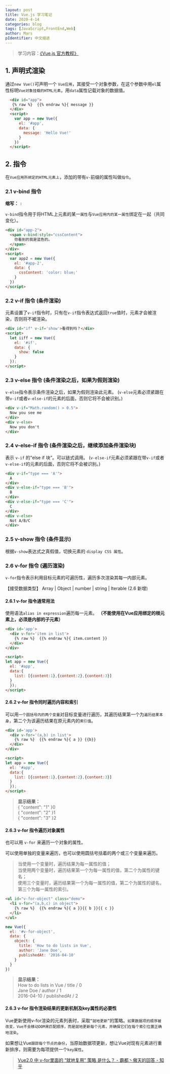 ```yaml
---
layout: post
title: Vue.js 学习笔记
date: 2020-4-14
categories: blog
tags: [JavaScript,FrontEnd,Web]
author: Mars
pIdentifier: 中文缩进
---
```

> 学习内容：[《Vue.js 官方教程》](https://cn.vuejs.org/v2/guide/)


## 1. 声明式渲染
通过`new Vue()`可声明一个 `Vue应用`，其接受一个对象参数，在这个参数中用`el`属性标明`Vue对象挂载的HTML元素`，用`data`属性记载对象的数据值。
  ```html
    <div id="app">
     {% raw %}  {{% endraw %}{ message }}
    </div>
    <script>
      var app = new Vue({
        el: '#app',
        data: {
          message: 'Hello Vue!'
        }
      })
    </script>
  ```
## 2. 指令
在`Vue应用所绑定的HTML元素上`，添加的带有`v-`前缀的属性叫做`指令`。
### 2.1 v-bind 指令
**缩写：** `:`


`v-bind`指令用于将HTML上元素的某一`属性`与`Vue应用内的某一属性`绑定在一起（共同变化）。
```html
<div id="app-2">
  <span v-bind:style="cssContent">
    你看到的我是蓝色的。
  </span>
</div>
<script>
  var app2 = new Vue({
    el: '#app-2',
    data: {
      cssContent: 'color: blue;'
    }
  })
</script>
```
### 2.2 v-if 指令 (条件渲染)
元素设置了`v-if`指令时，只有在`v-if`指令表达式返回`true`值时，元素才会被渲染，否则将不被渲染。
```html
<div id="if" v-if='show'>看得到吗？</div>
<script>
  let iiff = new Vue({
    el: '#if',
    data: {
      show: false
    }
  });
</script>
```
### 2.3 v-else 指令 (条件渲染之后，如果为假则渲染)
`v-else`指令表示条件渲染之后，如果为假则渲染此元素。
(`v-else`元素必须紧跟在带`v-if`或者`v-else-if`的元素的后面，否则它将不会被识别。)
```html
<div v-if="Math.random() > 0.5">
  Now you see me
</div>
<div v-else>
  Now you don't
</div>
```
### 2.4 v-else-if 指令 (条件渲染之后，继续添加条件渲染块)
表示 `v-if` 的“else if 块”。可以链式调用。
(`v-else-if`元素必须紧跟在带`v-if`或者`v-else-if`的元素的后面，否则它将不会被识别。)
```html
<div v-if="type === 'A'">
  A
</div>
<div v-else-if="type === 'B'">
  B
</div>
<div v-else-if="type === 'C'">
  C
</div>
<div v-else>
  Not A/B/C
</div>
```
### 2.5 v-show 指令 (条件显示)
根据`v-show`表达式之真假值，切换元素的 `display CSS 属性`。
### 2.6 v-for 指令 (遍历渲染)
`v-for`指令表示利用目标元素的可遍历性，遍历多次渲染其每一内部元素。

【接受数据类型】 Array | Object | number | string | Iterable (2.6 新增)
#### 2.6.1 v-for 指令通常用法
使用语法`alias in expression`遍历每一元素。
**（不能使用在Vue应用绑定的根元素上，必须是内部的子元素）**
```html
<div id='app'>
  <div v-for='item in list'>
    {% raw %}  {{% endraw %}{ item.content }}
  </div>
</div>

<script>
let app = new Vue({
  el: '#app',
  data:{
    list: [{content:1},{content:2},{content:3}]
  }
  });
</script>
```
#### 2.6.2 v-for 指令同时遍历内容和索引
可以用`一个圆括号内的两个变量`对目标变量进行遍历，其遍历结果第一个为`遍历结果本身`，第二个为该遍历结果在原元素内的`索引值`。
```html
<div id='app'>
  <div v-for='(a,b) in list'>
    {% raw %}  {{% endraw %}{ a }} {{b}}
  </div>
</div>

<script>
let app = new Vue({
  el: '#app',
  data:{
    list: [{content:1},{content:2},{content:3}]
  }
  });
</script>
```
> **显示结果：<br>**
{ "content": "1" }0<br>
{ "content": "2" }1<br>
{ "content": "3" }2

#### 2.6.3 v-for 指令遍历对象属性
也可以用 `v-for` 来遍历一个对象的属性。

可以使用单独的变量来遍历，也可以使用圆括号括着的两个或三个变量来遍历。

> 当使用一个变量时，遍历结果为每一属性的值；<br>
当使用两个变量时，遍历结果第一个为每一属性的值，第二个为属性的键名；<br>
使用三个变量时，遍历结果第一个为每一属性的值，第二个为属性的键名，第三个为每一属性的索引。

```html
<ul id="v-for-object" class="demo">
  <li v-for="(a,b,c) in object">
    {% raw %}  {{% endraw %}{ a }}{{ b }}{{ c }}
  </li>
</ul>
```
```js
new Vue({
  el: '#v-for-object',
  data: {
    object: {
      title: 'How to do lists in Vue',
      author: 'Jane Doe',
      publishedAt: '2016-04-10'
    }
  }
})
```
> **显示结果：<br>**
How to do lists in Vue / title / 0 <br>
Jane Doe / author / 1 <br>
2016-04-10 / publishedAt / 2

#### 2.6.3 v-for 指令渲染结果的更新机制及key属性的必要性
Vue更新使用v-for渲染的元素列表时，采取`“就地更新”`的策略。`如果数据项的顺序被改变，Vue不会移动DOM来匹配顺序，而是就地更新每个元素，并确保它们在每个索引位置正确地渲染`。

如果想让Vue`跟踪每个节点的身份`，当原始数据项更新，想让Vue对现有元素进行重新排序，则需要为每项提供一个`key属性`。

> [Vue2.0 中 v-for里面的 “就地复用” 策略 是什么？ - 霸都丶傲天的回答 - 知乎](https://www.zhihu.com/question/61078310/answer/361261031)